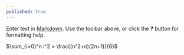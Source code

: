 ```yaml
---
published: true
---
```


Enter text in [Markdown](http://daringfireball.net/projects/markdown/). Use the toolbar above, or click the **?** button for formatting help.

$\sum_{i=0}^n i^2 = \frac{(n^2+n)(2n+1)}{6}$